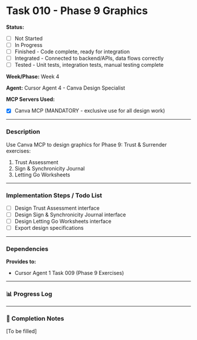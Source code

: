 # Task 010 - Phase 9 Graphics

**Status:** 
- [ ] Not Started
- [ ] In Progress
- [ ] Finished - Code complete, ready for integration
- [ ] Integrated - Connected to backend/APIs, data flows correctly
- [ ] Tested - Unit tests, integration tests, manual testing complete

**Week/Phase:** Week 4

**Agent:** Cursor Agent 4 - Canva Design Specialist

**MCP Servers Used:**
- [X] Canva MCP (MANDATORY - exclusive use for all design work)

---

### Description

Use Canva MCP to design graphics for Phase 9: Trust & Surrender exercises:
1. Trust Assessment
2. Sign & Synchronicity Journal
3. Letting Go Worksheets

---

### Implementation Steps / Todo List

- [ ] Design Trust Assessment interface
- [ ] Design Sign & Synchronicity Journal interface
- [ ] Design Letting Go Worksheets interface
- [ ] Export design specifications

---

### Dependencies

**Provides to:**
- Cursor Agent 1 Task 009 (Phase 9 Exercises)

---

### 📊 Progress Log

---

### 🏁 Completion Notes

[To be filled]

